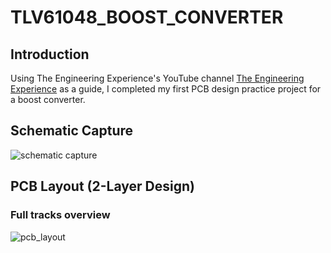 # TLV61048_BOOST_CONVERTER

## Introduction
Using The Engineering Experience's YouTube channel [The Engineering Experience](https://www.youtube.com/@TheEngineeringExperienceYT) as a guide, 
I completed my first PCB design practice project for a boost converter.

## Schematic Capture
![schematic capture](https://github.com/user-attachments/assets/7a0704d1-4c33-46d4-8fc9-032370976bb3)

## PCB Layout (2-Layer Design)
### Full tracks overview
![pcb_layout](https://github.com/user-attachments/assets/5d9689e6-50ad-4914-8d48-93b430721ef5)
